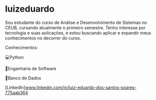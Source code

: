 # luizeduardo

Sou estudante do curso de Análise e Desenvolvimento de Sistemas no CEUB, cursando atualmente o primeiro semestre. Tenho interesse por tecnologia e suas aolicações, e estou buscando aplicar e expandir meus conhecimentos no decorrer do curso.

Conhecimentos:

:computer:Python

:calling:Engenharia de Software

:open_file_folder:Banco de Dados

[LinkedIn]www.linkedin.com/in/luiz-eduardo-dos-santos-soares-775aab364
